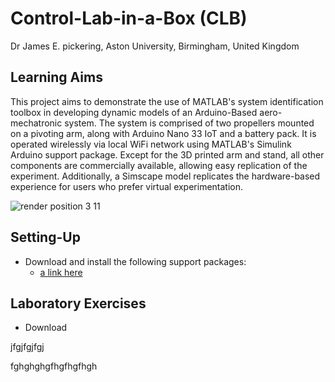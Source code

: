 # Control-Lab-in-a-Box (CLB)
Dr James E. pickering, Aston University, Birmingham, United Kingdom

## Learning Aims
This project aims to demonstrate the use of MATLAB's system identification toolbox in developing dynamic models of an Arduino-Based aero-mechatronic system. The system is comprised of two propellers mounted on a pivoting arm, along with Arduino Nano 33 IoT and a battery pack. It is operated wirelessly via local WiFi network using MATLAB's Simulink Arduino support package. Except for the 3D printed arm and stand, all other components are commercially available, allowing easy replication of the experiment. Additionally, a Simscape model replicates the hardware-based experience for users who prefer virtual experimentation.

![render position 3 11](https://github.com/DrJEPickering/Control-Lab-in-a-Box/assets/154066708/56c510a4-0e8c-4f94-b301-7c2336833f34)

## Setting-Up

* Download and install the following support packages:
    * [a link here](https://uk.mathworks.com/hardware-support/arduino.html?#simulink)

## Laboratory Exercises 
* Download 


jfgjfgjfgj


fghghghgfhgfhgfhgh
